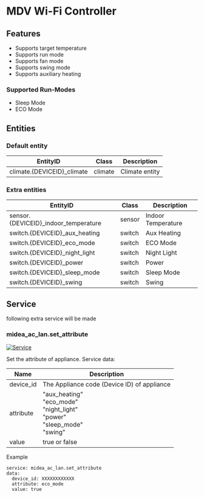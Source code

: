 # MDV Wi-Fi Controller
## Features
- Supports target temperature
- Supports run mode
- Supports fan mode
- Supports swing mode
- Supports auxiliary heating

### Supported Run-Modes
- Sleep Mode
- ECO Mode

## Entities
### Default entity
EntityID | Class | Description
--- | --- | ---
climate.{DEVICEID}_climate | climate | Climate entity

### Extra entities

EntityID | Class | Description
--- | --- | ---
sensor.{DEVICEID}_indoor_temperature | sensor | Indoor Temperature
switch.{DEVICEID}_aux_heating | switch | Aux Heating
switch.{DEVICEID}_eco_mode | switch | ECO Mode
switch.{DEVICEID}_night_light | switch | Night Light
switch.{DEVICEID}_power | switch | Power
switch.{DEVICEID}_sleep_mode | switch | Sleep Mode
switch.{DEVICEID}_swing | switch | Swing

## Service
following extra service will be made

### midea_ac_lan.set_attribute

[![Service](https://my.home-assistant.io/badges/developer_call_service.svg)](https://my.home-assistant.io/redirect/developer_call_service/?service=midea_ac_lan.set_attribute)

Set the attribute of appliance. Service data:

Name | Description
--- | ---
device_id | The Appliance code (Device ID) of appliance
attribute | "aux_heating"<br/>"eco_mode"<br/>"night_light"<br/>"power"<br />"sleep_mode"<br/>"swing"
value | true or false

Example
```
service: midea_ac_lan.set_attribute
data:
  device_id: XXXXXXXXXXXX
  attribute: eco_mode
  value: true
```